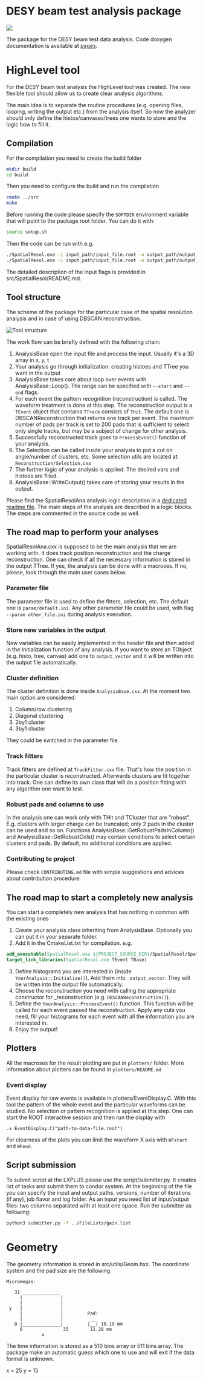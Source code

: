 # DESY beam test analysis package

![](doc/desy.png)

The package for the DESY beam test data analysis. Code doxygen documentation is available at [pages](https://t2k-beamtest.gitlab.io/desy_testbeam).

# HighLevel tool
For the DESY beam test analysis the HighLevel tool was created. The new flexible tool should allow us to create clear analysis algorithms.

The main idea is to separate the routine procedures (e.g. opening files, looping, writing the output etc.) from the analysis itself. So now the analyzer should only define the histos/canvases/trees one wants to store and the logic how to fill it.

## Compilation
For the compilation you need to create the build folder
```bash
mkdir build
cd build
```
Then you need to configure the build and run the compilation
```bash
cmake ../src
make
```

Before running the code please specify the `SOFTDIR` environment variable that will point to the package root folder. You can do it with:
```bash
source setup.sh
```

Then the code can be run with e.g.
```bash
./SpatialResol.exe -i input_path/input_file.root -o output_path/output_file_iter0.root -t0 -b
./SpatialResol.exe -i input_path/input_file.root -o output_path/output_file_iter1.root -t1 -b
```
The detailed description of the input flags is provided in src/SpatialResol/README.md.

## Tool structure
The scheme of the package for the particular case of the spatial resolution analysis and in case of using DBSCAN reconstruction.

![Tool structure](doc/_spatial_resol_ana_8hxx__incl.png)

The work flow can be briefly defined with the following chain:
1. AnalysisBase open the input file and process the input. Usually it's a 3D array in x, y, t
2. Your analysis go through initialization: creating histoes and TTree you want in the output
3. AnalysisBase takes care about loop over events with AnalysisBase::Loop(). The range can be specified with `--start` and `--end` flags.
4. For each event the pattern recognition (reconstruction) is called. The waveform treatment is done at this step. The reconstruction output is a `TEvent` object that contains `TTrack` consists of `THit`. The default one is DBSCANReconstruction that returns one track per event. The maximum number of pads per track is set to 200 pads that is sufficient to select only single tracks, but may be a subject of change for other analysis.
5. Successfully reconstructed track goes to `ProcessEvent()` function of your analysis.
6. The Selection can be called inside your analysis to put a cut on angle/number of clusters, etc. Some selection utils are located at `Reconstruction/Selection.cxx`
7. The further logic of your analysis is applied. The desired vars and histoes are filled.
8. AnalysisBase::WriteOutput() takes care of storing your results in the output.

Please find the SpatialResolAna analysis logic description in a [dedicated readme file](src/SpatialResol/README.md). The main steps of the analysis are described in a logic blocks. The steps are commented in the source code as well.

## The road map to perform your analyses
SpatialResolAna.cxx is supposed to be the main analysis that we are working with. It does track position reconstruction and the charge reconstruction. One can check if all the necessary information is stored in the output TTree. If yes, the analysis can be done with a macroses. If no, please, look through the main user cases below.

### Parameter file
The parameter file is used to define the fitters, selection, etc. The default one is `param/default.ini`. Any other parameter file could be used, with flag `--param other_file.ini` during analysis execution.

### Store new variables in the output
New variables can be easily implemented in the header file and then added in the Initialization function of any analysis. If you want to store an TObject (e.g. histo, tree, canvas) add one to `output_vector` and it will be written into the output file automatically.

### Cluster definition
The cluster definition is done inside `AnalysisBase.cxx`. At the moment two main option are considered:
1. Column/row clustering
2. Diagonal clustering
3. 2by1 cluster
4. 3by1 cluster

They could be switched in the parameter file.

### Track fitters
Track fitters are defined at `TrackFitter.cxx` file. That's how the position in the particular cluster is reconstructed. Afterwards clusters are fit together into track. One can define its own class that will do a position fitting with any algorithm one want to test.

### Robust pads and columns to use
In the analysis one can work only with THit and TCluster that are "robust". E.g. clusters with larger charge can be truncated; only 2 pads in the cluster can be used and so on. Functions AnalysisBase::GetRobustPadsInColumn() and AnalysisBase::GetRobustCols() may contain conditions to select certain clusters and pads. By default, no additional conditions are applied.


### Contributing to project
Please check `CONTRIBUTING.md` file with simple suggestions and advices about contribution procedure.

## The road map to start a completely new analysis
You can start a completely new analysis that has nothing in common with the existing ones

1. Create your analysis class inheriting from AnalysisBase. Optionally you can put it in your separate folder.
2. Add it in the CmakeList.txt for compilation. e.g.
```cmake
add_executable(SpatialResol.exe ${PROJECT_SOURCE_DIR}/SpatialResol/SpatialResolAna.cxx)
target_link_libraries(SpatialResol.exe TEvent TBase)
```
3. Define histograms you are interested in (inside `YourAnalysis::Initialize()`). Add them into `_output_vector`. They will be written into the output file automatically.
4. Choose the reconstruction you need with calling the appropriate constructor for _reconstruction (e.g. `DBSCANReconstruction()`).
5. Define the `YourAnalysis::ProcessEvent()` function. This function will be called for each event passed the reconstruction. Apply any cuts you need, fill your histograms for each event with all the information you are interested in.
6. Enjoy the output!

## Plotters
All the macroses for the result plotting are put in `plotters/` folder. More information about plotters can be found in `plotters/README.md`

### Event display
Event display for raw events is available in plotters/EventDisplay.C. With this tool the pattern of the whole event and the particular waveforms can be studied. No selection or pattern recognition is applied at this step. One can start the ROOT interactive session and then run the display with
```
.x EventDisplay.C("path-to-data-file.root")
```
For clearness of the plots you can limit the waveform X axis with `WFstart` and `WFend`.

## Script submission
To submit script at the LXPLUS please use the script/submitter.py. It creates list of tasks and submit them to condor system. At the beginning of the file you can specify the input and output paths, versions, number of iterations (if any), job flavor and log folder. As an input you need list of input/output files: two columns separated with at least one space. Run the submitter as following:
```bash
python3 submitter.py -f ../FileLists/gain.list
```

# Geometry
The geometry information is stored in src/utils/Geom.hxx. The coordinate system and the pad size are the following:
```
Micromegas:

   31 ______________
     |              |
     |              |
 y   |              |
     |              |         Pad:
     |              |          __
   0 |______________|         |__| 10.19 mm
     0               35        11.28 mm
             x
```

The time information is stored as a 510 bins array or 511 bins array. The package make an automatic guess which one to use and will exit if the data format is unknown.



x = 25 y = 15
